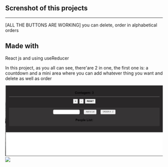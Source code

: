 ## Screnshot of this projects
<hr/>

<p>[ALL THE BUTTONS ARE WORKING]
you can delete, order in alphabetical orders    
</p>

## Made with

<p>React js and using useReducer</p>
<p>In this project, as you all can see, there'are 2 in one, the first one is:
a countdown and a mini area where you can add whatever thing you want and delete as well as order 
</p>

<img src="./src/screenshots-projects/Capture d’écran 2022-03-11 093822.jpg">
<img src="./src/screenshots-projectsCapture d’écran 2022-03-11 094008.jpg">

